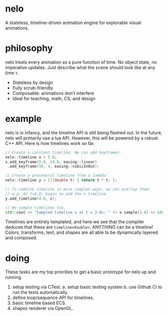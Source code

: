 # nelo

A stateless, timeline-driven animation engine for explorable visual animations.

# philosophy

nelo treats every animation as a pure function of time. No object state, no imperative updates. Just describe what the scene should look like at any time `t`.

* Stateless by design
* Fully scrub-friendly
* Composable: animations don’t interfere
* Ideal for teaching, math, CS, and design

# example

nelo is in infancy, and the timeline API is still being fleshed out. In the future, nelo will primarily use a lua API. However, this will be powered by a robust C++ API. Here is how timelines work so far.

```cpp
// Create a constant timeline. We can add keyframes.
nelo::timeline x = 5.0;
x.add_keyframe(5.0, 24.0, easing::linear)
 .add_keyframe(10, 4, easing::cubicInOut);

// Create a procedural timeline from a lambda.
nelo::timeline y = [](double t) { return t * t; };

// To combine timeline in more complex ways, we can overlay them. 
// e.g. At t=4.0, begin to add the x timeline.
y.add_timeline(4.0, x);

// We sample timelines too.
std::cout << "Sampled timeline x at t = 2.0s: " << x.sample(2.0) << std::endl;
```

Timelines are entirely templated, and here we see that the compiler deduces that these are `timeline<double>`, ANYTHING can be a timeline! Colors, transforms, text, and shapes are all able to be dynamically layered and composed.

# doing

These tasks are my top priorities to get a basic prototype for nelo up and running.
1. setup testing via CTest.
 a. setup basic testing system
 b. use Github CI to run the tests automatically.
2. define loop/sequence API for timelines.
3. basic timeline based ECS.
4. shapes renderer via OpenGL.
